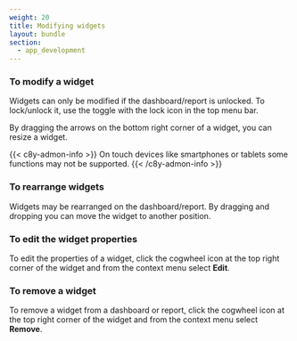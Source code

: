 ```yaml
---
weight: 20
title: Modifying widgets
layout: bundle
section:
  - app_development
---
```


### To modify a widget

Widgets can only be modified if the dashboard/report is unlocked. To lock/unlock it, use the toggle with the lock icon in the top menu bar.

By dragging the arrows on the bottom right corner of a widget, you can resize a widget.

{{< c8y-admon-info >}}
On touch devices like smartphones or tablets some functions may not be supported.
{{< /c8y-admon-info >}}

### To rearrange widgets

Widgets may be rearranged on the dashboard/report. By dragging and dropping you can move the widget to another position.



### To edit the widget properties

To edit the properties of a widget, click the cogwheel icon at the top right corner of the widget and from the context menu select **Edit**.

### To remove a widget

To remove a widget from a dashboard or report, click the cogwheel icon at the top right corner of the widget and from the context menu select **Remove**.
